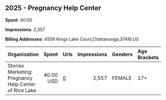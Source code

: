 ## 2025 - Pregnancy Help Center 
**Spent**: 40.00

**Impressions**: 2,557

**Billing Addresses**: 4509 Kings Lake Court,Chattanooga,37416,US

|Organization|Spent|Urls|Impressions|Genders|Age Brackets|Country Codes|
|:---|---:|:---|---:|:---|:---|:---|
|Stories Marketing: Pregnancy Help Center of Rice Lake|40.00 USD|[0](https://www.snap.com/political-ads/asset/1cbe81c748768ca18928563014c5eb48564f28f8c0bc4ef87ed1c12f9b969e48?mediaType=mp4)|2,557|FEMALE|17+|united states|
